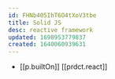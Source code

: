 ```yaml
---
id: FHNb405IhT6O4tXoV3tbe
title: Solid JS
desc: reactive framework
updated: 1698953779837
created: 1640060939631
---
```




- [[p.builtOn]] [[prdct.react]]

